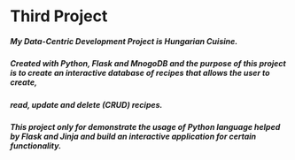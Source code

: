 # Third Project

##### My Data-Centric Development Project is Hungarian Cuisine.
##### Created with Python, Flask and MnogoDB and the purpose of this project is to create an interactive database of recipes that allows the user to create,
##### read, update and delete (CRUD) recipes.

##### This project only for demonstrate the usage of Python language helped by Flask and Jinja and build an interactive application  for certain functionality.
